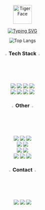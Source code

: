 <div align="center">
  <img src="https://raw.githubusercontent.com/Tarikul-Islam-Anik/Animated-Fluent-Emojis/master/Emojis/Animals/Tiger%20Face.png" alt="Tiger Face" width="60" height="60" />
</div>

<div align="center">
  
[![Typing SVG](https://readme-typing-svg.demolab.com?font=Fira+Code&duration=4000&pause=1000&color=F77F3D&random=false&width=300&lines=Welcome+to+Jiwon's+Github)](https://git.io/typing-svg)

</div>

<div align='center'>
  
![Top Langs](https://github-readme-stats.vercel.app/api/top-langs/?username=magok-developer&layout=compact)

</div>

<h3 align="center"><img src="https://raw.githubusercontent.com/Tarikul-Islam-Anik/Animated-Fluent-Emojis/master/Emojis/Travel%20and%20places/Fire.png" alt="Fire" width="2%" /> Tech Stack <img src="https://raw.githubusercontent.com/Tarikul-Islam-Anik/Animated-Fluent-Emojis/master/Emojis/Travel%20and%20places/Fire.png" alt="Fire" width="2%" /></h3>

<div align="center">
  <img src="https://img.shields.io/badge/HTML5-E34F26?style=for-the-badge&logo=html5&logoColor=white" />
  <img src="https://img.shields.io/badge/CSS3-1572B6?style=for-the-badge&logo=css3&logoColor=white" />
  <img src="https://img.shields.io/badge/JavaScript-F7DF1E?style=for-the-badge&logo=JavaScript&logoColor=white" />
  <img src="https://img.shields.io/badge/TypeScript-007ACC?style=for-the-badge&logo=typescript&logoColor=white" />
</div>
<div align="center">
  <img src="https://img.shields.io/badge/React-20232A?style=for-the-badge&logo=react&logoColor=61DAFB" />
  <img src="https://img.shields.io/badge/Next.js-000?logo=nextdotjs&logoColor=fff&style=for-the-badge" />
  <img src='https://img.shields.io/badge/React--Query-FF4154?logo=reactquery&logoColor=fff&style=for-the-badge' />
  <img src="https://img.shields.io/badge/styled--components-DB7093?style=for-the-badge&logo=styled-components&logoColor=white" />
</div>


<h3 align="center"><img src="https://raw.githubusercontent.com/Tarikul-Islam-Anik/Animated-Fluent-Emojis/master/Emojis/Smilies/Alien%20Monster.png" alt="Alien Monster" width="2%" /> Other <img src="https://raw.githubusercontent.com/Tarikul-Islam-Anik/Animated-Fluent-Emojis/master/Emojis/Smilies/Alien%20Monster.png" alt="Alien Monster" width="2%" /></h3>

<div align='center'>
  <img src='https://img.shields.io/badge/Git-F05032?style=for-the-badge&logo=git&logoColor=white'/>
  <img src="https://img.shields.io/badge/GitHub-100000?style=for-the-badge&logo=github&logoColor=white" />
  <img src='https://img.shields.io/badge/GitLab-330F63?style=for-the-badge&logo=gitlab&logoColor=white'/>
</div>

<div align='center'>
  <img src='https://img.shields.io/badge/Postman-FF6C37?style=for-the-badge&logo=postman&logoColor=white'/>
  <img src='https://img.shields.io/badge/-Swagger-%23Clojure?style=for-the-badge&logo=swagger&logoColor=white'/>
</div>

<div align='center'>
  <img src='https://img.shields.io/badge/VSCode-007ACC?style=for-the-badge&logo=visualstudiocode&logoColor=white'/>
  <img src='https://img.shields.io/badge/Notion-000?style=for-the-badge&logo=notion&logoColor=white'/>
</div>

<div align='center'>
  <img src='https://img.shields.io/badge/Figma-F24E1E?style=for-the-badge&logo=figma&logoColor=white'/>
  <img src='https://img.shields.io/badge/Photoshop-31A8FF?style=for-the-badge&logo=adobephotoshop&logoColor=white'/>
  <img src='https://img.shields.io/badge/Illustrator-FF9A00?style=for-the-badge&logo=adobeillustrator&logoColor=white'/>
</div>

<h3 align="center"><img src="https://raw.githubusercontent.com/Tarikul-Islam-Anik/Animated-Fluent-Emojis/master/Emojis/Smilies/Love%20Letter.png" alt="Love Letter" width="2%"/> Contact <img src="https://raw.githubusercontent.com/Tarikul-Islam-Anik/Animated-Fluent-Emojis/master/Emojis/Smilies/Love%20Letter.png" alt="Love Letter" width="2%"/></h3>

<div align='center'>
  <img src='https://img.shields.io/badge/hajw.study-5865F2?style=for-the-badge&logo=discord&logoColor=white'/>
  <img src='https://img.shields.io/badge/hajw.study@gmail.com-EA4335?style=for-the-badge&logo=gmail&logoColor=white'/>
  <a href='https://velog.io/@jwha'>
    <img src='https://img.shields.io/badge/Velog-20C997?style=for-the-badge&logo=velog&logoColor=white'/>
  </a>
</div>

  

